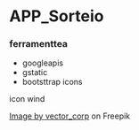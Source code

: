 # APP_Sorteio

### ferramenttea

- googleapis
- gstatic
- bootsttrap icons

icon wind

<a href="https://www.freepik.com/free-vector/minimal-geometric-stripe-shape-background_7854057.htm#query=background&position=19&from_view=keyword&track=sph">Image by vector_corp</a> on Freepik
